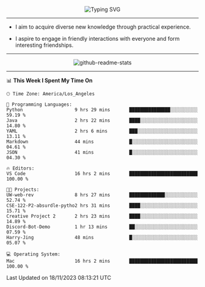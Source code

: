 <p align="center">
  <img src="https://readme-typing-svg.demolab.com?font=Fira+Code&weight=500&size=32&duration=2500&pause=1600&center=true&vCenter=true&random=false&width=1024&height=64&lines=Hi+there+%F0%9F%91%8B;I'm+delighted+you+could+make+it+here+%F0%9F%8E%89;I'm+Harry%2C+a+college+student+still+finding+my+way" alt="Typing SVG" />
</p>


---


- I aim to acquire diverse new knowledge through practical experience.

- I aspire to engage in friendly interactions with everyone and form interesting friendships.


---


<p align="center">
  <img src="https://github-readme-stats.vercel.app/api?username=Harry-Jing&show_icons=true" alt="github-readme-stats"/>
</p>


---

<!--START_SECTION:waka-->
📊 **This Week I Spent My Time On** 

```text
🕑︎ Time Zone: America/Los_Angeles

💬 Programming Languages: 
Python                   9 hrs 29 mins       ███████████████░░░░░░░░░░   59.19 % 
Java                     2 hrs 22 mins       ████░░░░░░░░░░░░░░░░░░░░░   14.80 % 
YAML                     2 hrs 6 mins        ███░░░░░░░░░░░░░░░░░░░░░░   13.11 % 
Markdown                 44 mins             █░░░░░░░░░░░░░░░░░░░░░░░░   04.61 % 
JSON                     41 mins             █░░░░░░░░░░░░░░░░░░░░░░░░   04.30 % 

🔥 Editors: 
VS Code                  16 hrs 2 mins       █████████████████████████   100.00 % 

🐱‍💻 Projects: 
UW-web-rev               8 hrs 27 mins       █████████████░░░░░░░░░░░░   52.74 % 
CSE-122-P2-absurdle-pytho2 hrs 31 mins       ████░░░░░░░░░░░░░░░░░░░░░   15.71 % 
Creative Project 2       2 hrs 23 mins       ████░░░░░░░░░░░░░░░░░░░░░   14.89 % 
Discord-Bot-Demo         1 hr 13 mins        ██░░░░░░░░░░░░░░░░░░░░░░░   07.59 % 
Harry-Jing               48 mins             █░░░░░░░░░░░░░░░░░░░░░░░░   05.07 % 

💻 Operating System: 
Mac                      16 hrs 2 mins       █████████████████████████   100.00 % 
```


 Last Updated on 18/11/2023 08:13:21 UTC
<!--END_SECTION:waka-->
